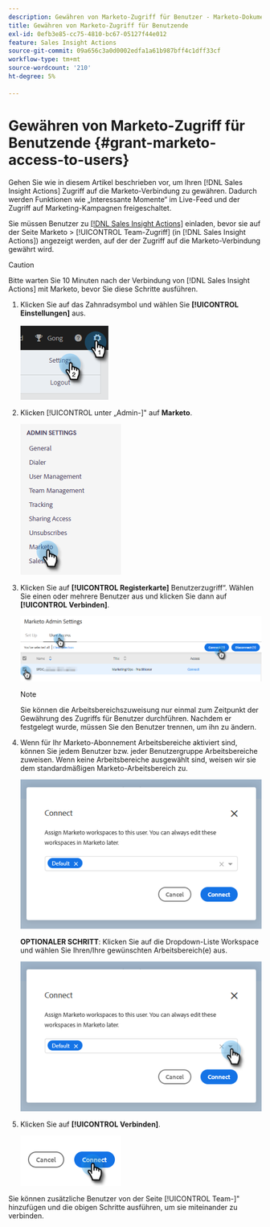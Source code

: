 ```yaml
---
description: Gewähren von Marketo-Zugriff für Benutzer - Marketo-Dokumente - Produktdokumentation
title: Gewähren von Marketo-Zugriff für Benutzende
exl-id: 0efb3e85-cc75-4810-bc67-05127f44e012
feature: Sales Insight Actions
source-git-commit: 09a656c3a0d0002edfa1a61b987bff4c1dff33cf
workflow-type: tm+mt
source-wordcount: '210'
ht-degree: 5%

---
```


# Gewähren von Marketo-Zugriff für Benutzende {#grant-marketo-access-to-users}

Gehen Sie wie in diesem Artikel beschrieben vor, um Ihren [!DNL Sales Insight Actions] Zugriff auf die Marketo-Verbindung zu gewähren. Dadurch werden Funktionen wie „Interessante Momente“ im Live-Feed und der Zugriff auf Marketing-Kampagnen freigeschaltet.

Sie müssen Benutzer zu [[!DNL Sales Insight Actions]](/help/marketo/product-docs/marketo-sales-insight/actions/admin/invite-users-and-admins.md#invite-users) einladen, bevor sie auf der Seite Marketo > [!UICONTROL Team-Zugriff] (in [!DNL Sales Insight Actions]) angezeigt werden, auf der der Zugriff auf die Marketo-Verbindung gewährt wird.

>[!CAUTION]
>
>Bitte warten Sie 10 Minuten nach der Verbindung von [!DNL Sales Insight Actions] mit Marketo, bevor Sie diese Schritte ausführen.

1. Klicken Sie auf das Zahnradsymbol und wählen Sie **[!UICONTROL Einstellungen]** aus.

   ![](assets/grant-marketo-access-to-users-1.png)

1. Klicken [!UICONTROL  unter „Admin-]&quot; auf **Marketo**.

   ![](assets/grant-marketo-access-to-users-2.png)

1. Klicken Sie auf **[!UICONTROL Registerkarte]** Benutzerzugriff“. Wählen Sie einen oder mehrere Benutzer aus und klicken Sie dann auf **[!UICONTROL Verbinden]**.

   ![](assets/grant-marketo-access-to-users-3.png)

   >[!NOTE]
   >
   >Sie können die Arbeitsbereichszuweisung nur einmal zum Zeitpunkt der Gewährung des Zugriffs für Benutzer durchführen. Nachdem er festgelegt wurde, müssen Sie den Benutzer trennen, um ihn zu ändern.

1. Wenn für Ihr Marketo-Abonnement Arbeitsbereiche aktiviert sind, können Sie jedem Benutzer bzw. jeder Benutzergruppe Arbeitsbereiche zuweisen. Wenn keine Arbeitsbereiche ausgewählt sind, weisen wir sie dem standardmäßigen Marketo-Arbeitsbereich zu.

   ![](assets/grant-marketo-access-to-users-4.png)

   **OPTIONALER SCHRITT**: Klicken Sie auf die Dropdown-Liste Workspace und wählen Sie Ihren/Ihre gewünschten Arbeitsbereich(e) aus.

   ![](assets/grant-marketo-access-to-users-5.png)

1. Klicken Sie auf **[!UICONTROL Verbinden]**.

   ![](assets/grant-marketo-access-to-users-6.png)

Sie können zusätzliche Benutzer von der Seite [!UICONTROL Team-]&quot; hinzufügen und die obigen Schritte ausführen, um sie miteinander zu verbinden.
